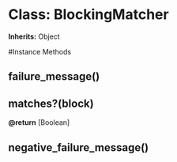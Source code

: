 # Class: BlockingMatcher
**Inherits:** Object
    




#Instance Methods
## failure_message() [](#method-i-failure_message)

## matches?(block) [](#method-i-matches?)

**@return** [Boolean] 

## negative_failure_message() [](#method-i-negative_failure_message)

